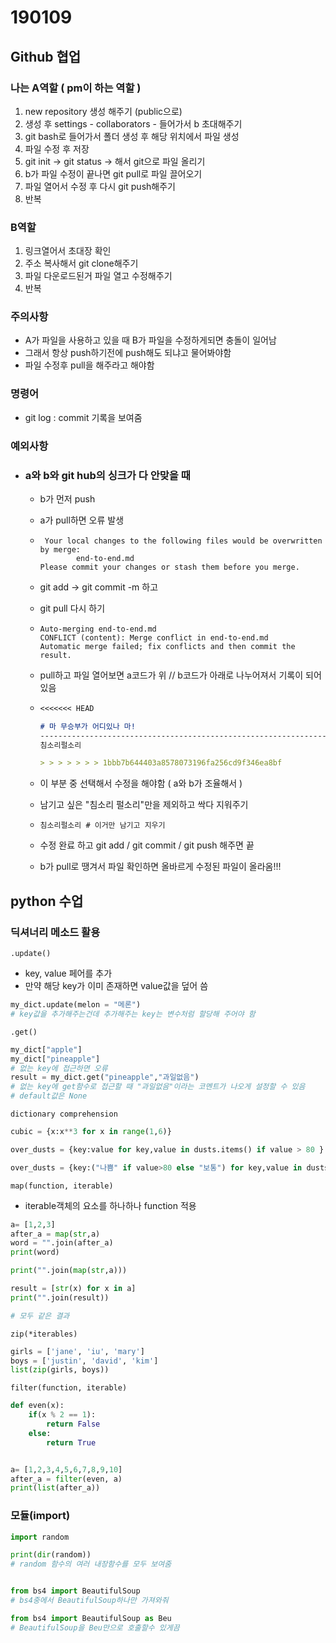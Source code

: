 # 190109

## Github 협업

### 나는 A역할 ( pm이 하는 역할 )

1. new repository 생성 해주기 (public으로)
2. 생성 후 settings  - collaborators -  들어가서 b 초대해주기
3. git bash로 들어가서 폴더 생성 후 해당 위치에서 파일 생성
4. 파일 수정 후 저장
5. git init -> git status -> 해서 git으로 파일 올리기
6. b가 파일 수정이 끝나면 git pull로 파일 끌어오기
7. 파일 열어서 수정 후 다시 git push해주기
8. 반복





### B역할

1. 링크열어서 초대장 확인
2. 주소 복사해서 git clone해주기
3. 파일 다운로드된거 파일 열고 수정해주기
4. 반복





### 주의사항

- A가 파일을 사용하고 있을 때 B가 파일을 수정하게되면 충돌이 일어남
- 그래서 항상 push하기전에 push해도 되냐고 물어봐야함
- 파일 수정후 pull을 해주라고  해야함



### 명령어

- git log : commit 기록을 보여줌



### 예외사항

- ### a와 b와 git hub의 싱크가 다 안맞을 때

  - b가 먼저 push

  - a가 pull하면 오류 발생

  - ```terminal
     Your local changes to the following files would be overwritten by merge:
            end-to-end.md
    Please commit your changes or stash them before you merge.
    ```

  - git add -> git commit -m 하고

  - git pull 다시 하기

  - ```terminal
    Auto-merging end-to-end.md
    CONFLICT (content): Merge conflict in end-to-end.md
    Automatic merge failed; fix conflicts and then commit the result.
    ```

  - pull하고 파일 열어보면 a코드가 위 // b코드가 아래로 나누어져서 기록이 되어 있음

  - ```md
    <<<<<<< HEAD
    
    # 마 무승부가 어디있나 마!
    -------------------------------------------------------------------
    침소리펄소리
    
    > > > > > > > 1bbb7b644403a8578073196fa256cd9f346ea8bf
    ```

  - 이 부분 중 선택해서 수정을 해야함 ( a와 b가 조율해서 ) 

  - 남기고 싶은 "침소리 펄소리"만을 제외하고 싹다 지워주기

  - ```terminal
    침소리펄소리 # 이거만 남기고 지우기
    ```

  - 수정 완료 하고 git add / git commit / git push 해주면 끝

  - b가 pull로 땡겨서 파일 확인하면 올바르게 수정된 파일이 올라옴!!!


## python 수업

### 딕셔너리 메소드 활용

`.update()`

- key, value 페어를 추가
- 만약  해당 key가 이미 존재하면 value값을 덮어 씀

```python
my_dict.update(melon = "메론")
# key값을 추가해주는건데 추가해주는 key는 변수처럼 할당해 주어야 함

```

`.get()`

```python
my_dict["apple"]
my_dict["pineapple"]
# 없는 key에 접근하면 오류
result = my_dict.get("pineapple","과일없음")
# 없는 key에 get함수로 접근할 때 "과일없음"이라는 코멘트가 나오게 설정할 수 있음
# default값은 None
```

`dictionary comprehension`

```python
cubic = {x:x**3 for x in range(1,6)}

over_dusts = {key:value for key,value in dusts.items() if value > 80 }

over_dusts = {key:("나쁨" if value>80 else "보통") for key,value in dusts.items()} 
```

`map(function, iterable)`

- iterable객체의 요소를 하나하나 function 적용

```python
a= [1,2,3]
after_a = map(str,a)
word = "".join(after_a)
print(word)

print("".join(map(str,a)))

result = [str(x) for x in a]
print("".join(result))

# 모두 같은 결과
```

`zip(*iterables)`

```python
girls = ['jane', 'iu', 'mary']
boys = ['justin', 'david', 'kim']
list(zip(girls, boys))
```

`filter(function, iterable)`

```python
def even(x):
    if(x % 2 == 1):
        return False
    else:
        return True


a= [1,2,3,4,5,6,7,8,9,10]
after_a = filter(even, a)
print(list(after_a))
```



### 모듈(import)

```python
import random

print(dir(random))
# random 함수의 여러 내장함수를 모두 보여줌


from bs4 import BeautifulSoup
# bs4중에서 BeautifulSoup하나만 가져와줘

from bs4 import BeautifulSoup as Beu
# BeautifulSoup을 Beu만으로 호출할수 있게끔 
```

